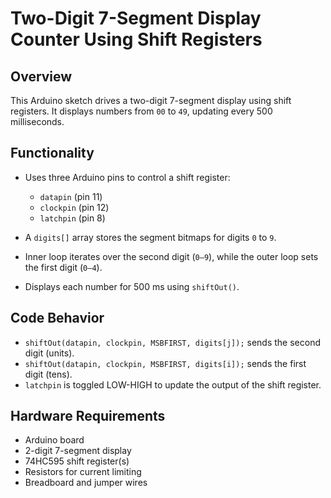 
# Two-Digit 7-Segment Display Counter Using Shift Registers

## Overview

This Arduino sketch drives a two-digit 7-segment display using shift registers. It displays numbers from `00` to `49`, updating every 500 milliseconds.

## Functionality

* Uses three Arduino pins to control a shift register:

  * `datapin` (pin 11)
  * `clockpin` (pin 12)
  * `latchpin` (pin 8)
* A `digits[]` array stores the segment bitmaps for digits `0` to `9`.
* Inner loop iterates over the second digit (`0–9`), while the outer loop sets the first digit (`0–4`).
* Displays each number for 500 ms using `shiftOut()`.

## Code Behavior

* `shiftOut(datapin, clockpin, MSBFIRST, digits[j]);` sends the second digit (units).
* `shiftOut(datapin, clockpin, MSBFIRST, digits[i]);` sends the first digit (tens).
* `latchpin` is toggled LOW-HIGH to update the output of the shift register.

## Hardware Requirements

* Arduino board
* 2-digit 7-segment display
* 74HC595 shift register(s)
* Resistors for current limiting
* Breadboard and jumper wires
